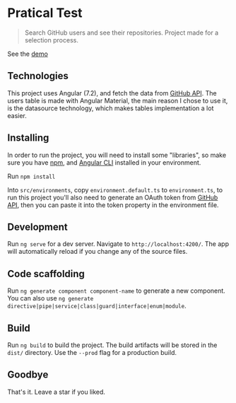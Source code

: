 # Pratical Test

> Search GitHub users and see their repositories. Project made for a selection process. 

See the [demo](http://pratical-test.surge.sh)

## Technologies
This project uses Angular (7.2), and fetch the data from [GitHub API](https://developer.github.com/v3/). The users table is made with Angular Material, the main reason I chose to use it, is the datasource technology, which makes tables implementation a lot easier.

## Installing
In order to run the project, you will need to install some "libraries", so make sure you have [npm](https://nodejs.org/en/), and [Angular CLI](https://angular.io/guide/setup-local) installed in your environment.

Run `npm install`

Into `src/environments`, copy `environment.default.ts` to `environment.ts`, to run this project you'll also need to generate an OAuth token from [GitHub API](https://developer.github.com/v3/oauth_authorizations/), then you can paste it into the token property in the environment file.

## Development
Run `ng serve` for a dev server. Navigate to `http://localhost:4200/`. The app will automatically reload if you change any of the source files.

## Code scaffolding

Run `ng generate component component-name` to generate a new component. You can also use `ng generate directive|pipe|service|class|guard|interface|enum|module`.

## Build

Run `ng build` to build the project. The build artifacts will be stored in the `dist/` directory. Use the `--prod` flag for a production build.

## Goodbye

That's it. Leave a star if you liked.
